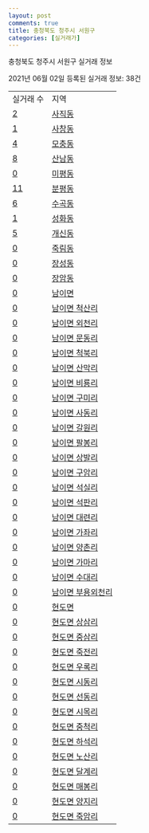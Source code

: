 ```yaml
---
layout: post
comments: true
title: 충청북도 청주시 서원구
categories: [실거래가]
---
```


충청북도 청주시 서원구 실거래 정보

2021년 06월 02일 등록된 실거래 정보: 38건


<table>
  <tr>
    <td>실거래 수</td>
    <td>지역</td>
  </tr>

  
  <tr>
    <td><a href="4311210100.html">2</a></td>
    <td><a href="4311210100.html">사직동</a></td>
  </tr>
    

  <tr>
    <td><a href="4311210200.html">1</a></td>
    <td><a href="4311210200.html">사창동</a></td>
  </tr>
    

  <tr>
    <td><a href="4311210300.html">4</a></td>
    <td><a href="4311210300.html">모충동</a></td>
  </tr>
    

  <tr>
    <td><a href="4311210400.html">8</a></td>
    <td><a href="4311210400.html">산남동</a></td>
  </tr>
    

  <tr>
    <td><a href="4311210500.html">0</a></td>
    <td><a href="4311210500.html">미평동</a></td>
  </tr>
    

  <tr>
    <td><a href="4311210600.html">11</a></td>
    <td><a href="4311210600.html">분평동</a></td>
  </tr>
    

  <tr>
    <td><a href="4311210700.html">6</a></td>
    <td><a href="4311210700.html">수곡동</a></td>
  </tr>
    

  <tr>
    <td><a href="4311210800.html">1</a></td>
    <td><a href="4311210800.html">성화동</a></td>
  </tr>
    

  <tr>
    <td><a href="4311210900.html">5</a></td>
    <td><a href="4311210900.html">개신동</a></td>
  </tr>
    

  <tr>
    <td><a href="4311211000.html">0</a></td>
    <td><a href="4311211000.html">죽림동</a></td>
  </tr>
    

  <tr>
    <td><a href="4311211100.html">0</a></td>
    <td><a href="4311211100.html">장성동</a></td>
  </tr>
    

  <tr>
    <td><a href="4311211200.html">0</a></td>
    <td><a href="4311211200.html">장암동</a></td>
  </tr>
    

  <tr>
    <td><a href="4311231000.html">0</a></td>
    <td><a href="4311231000.html">남이면</a></td>
  </tr>
    

  <tr>
    <td><a href="4311231021.html">0</a></td>
    <td><a href="4311231021.html">남이면 척산리</a></td>
  </tr>
    

  <tr>
    <td><a href="4311231022.html">0</a></td>
    <td><a href="4311231022.html">남이면 외천리</a></td>
  </tr>
    

  <tr>
    <td><a href="4311231023.html">0</a></td>
    <td><a href="4311231023.html">남이면 문동리</a></td>
  </tr>
    

  <tr>
    <td><a href="4311231024.html">0</a></td>
    <td><a href="4311231024.html">남이면 척북리</a></td>
  </tr>
    

  <tr>
    <td><a href="4311231025.html">0</a></td>
    <td><a href="4311231025.html">남이면 산막리</a></td>
  </tr>
    

  <tr>
    <td><a href="4311231026.html">0</a></td>
    <td><a href="4311231026.html">남이면 비룡리</a></td>
  </tr>
    

  <tr>
    <td><a href="4311231027.html">0</a></td>
    <td><a href="4311231027.html">남이면 구미리</a></td>
  </tr>
    

  <tr>
    <td><a href="4311231028.html">0</a></td>
    <td><a href="4311231028.html">남이면 사동리</a></td>
  </tr>
    

  <tr>
    <td><a href="4311231029.html">0</a></td>
    <td><a href="4311231029.html">남이면 갈원리</a></td>
  </tr>
    

  <tr>
    <td><a href="4311231030.html">0</a></td>
    <td><a href="4311231030.html">남이면 팔봉리</a></td>
  </tr>
    

  <tr>
    <td><a href="4311231031.html">0</a></td>
    <td><a href="4311231031.html">남이면 상발리</a></td>
  </tr>
    

  <tr>
    <td><a href="4311231032.html">0</a></td>
    <td><a href="4311231032.html">남이면 구암리</a></td>
  </tr>
    

  <tr>
    <td><a href="4311231033.html">0</a></td>
    <td><a href="4311231033.html">남이면 석실리</a></td>
  </tr>
    

  <tr>
    <td><a href="4311231034.html">0</a></td>
    <td><a href="4311231034.html">남이면 석판리</a></td>
  </tr>
    

  <tr>
    <td><a href="4311231035.html">0</a></td>
    <td><a href="4311231035.html">남이면 대련리</a></td>
  </tr>
    

  <tr>
    <td><a href="4311231036.html">0</a></td>
    <td><a href="4311231036.html">남이면 가좌리</a></td>
  </tr>
    

  <tr>
    <td><a href="4311231037.html">0</a></td>
    <td><a href="4311231037.html">남이면 양촌리</a></td>
  </tr>
    

  <tr>
    <td><a href="4311231038.html">0</a></td>
    <td><a href="4311231038.html">남이면 가마리</a></td>
  </tr>
    

  <tr>
    <td><a href="4311231039.html">0</a></td>
    <td><a href="4311231039.html">남이면 수대리</a></td>
  </tr>
    

  <tr>
    <td><a href="4311231040.html">0</a></td>
    <td><a href="4311231040.html">남이면 부용외천리</a></td>
  </tr>
    

  <tr>
    <td><a href="4311232000.html">0</a></td>
    <td><a href="4311232000.html">현도면</a></td>
  </tr>
    

  <tr>
    <td><a href="4311232021.html">0</a></td>
    <td><a href="4311232021.html">현도면 상삼리</a></td>
  </tr>
    

  <tr>
    <td><a href="4311232022.html">0</a></td>
    <td><a href="4311232022.html">현도면 중삼리</a></td>
  </tr>
    

  <tr>
    <td><a href="4311232023.html">0</a></td>
    <td><a href="4311232023.html">현도면 죽전리</a></td>
  </tr>
    

  <tr>
    <td><a href="4311232024.html">0</a></td>
    <td><a href="4311232024.html">현도면 우록리</a></td>
  </tr>
    

  <tr>
    <td><a href="4311232025.html">0</a></td>
    <td><a href="4311232025.html">현도면 시동리</a></td>
  </tr>
    

  <tr>
    <td><a href="4311232026.html">0</a></td>
    <td><a href="4311232026.html">현도면 선동리</a></td>
  </tr>
    

  <tr>
    <td><a href="4311232027.html">0</a></td>
    <td><a href="4311232027.html">현도면 시목리</a></td>
  </tr>
    

  <tr>
    <td><a href="4311232028.html">0</a></td>
    <td><a href="4311232028.html">현도면 중척리</a></td>
  </tr>
    

  <tr>
    <td><a href="4311232029.html">0</a></td>
    <td><a href="4311232029.html">현도면 하석리</a></td>
  </tr>
    

  <tr>
    <td><a href="4311232030.html">0</a></td>
    <td><a href="4311232030.html">현도면 노산리</a></td>
  </tr>
    

  <tr>
    <td><a href="4311232031.html">0</a></td>
    <td><a href="4311232031.html">현도면 달계리</a></td>
  </tr>
    

  <tr>
    <td><a href="4311232032.html">0</a></td>
    <td><a href="4311232032.html">현도면 매봉리</a></td>
  </tr>
    

  <tr>
    <td><a href="4311232033.html">0</a></td>
    <td><a href="4311232033.html">현도면 양지리</a></td>
  </tr>
    

  <tr>
    <td><a href="4311232034.html">0</a></td>
    <td><a href="4311232034.html">현도면 죽암리</a></td>
  </tr>
    


</table>
    